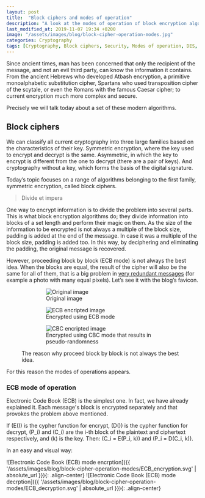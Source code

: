 ```yaml
---
layout: post
title:  "Block ciphers and modes of operation"
description: "A look at the modes of operation of block encryption algorithms and their resilience to errors."
last_modified_at: 2019-11-07 19:34 +0200
image: "/assets/images/blog/block-cipher-operation-modes.jpg"
categories: Cryptography
tags: [Cryptography, Block ciphers, Security, Modes of operation, DES, AES]
---
```


Since ancient times, man has been concerned that only the recipient of the message, and not an evil third party, can know the information it contains. From the ancient Hebrews who developed Atbash encryption, a primitive monoalphabetic substitution cipher, Spartans who used transposition cipher of the scytale, or even the Romans with the famous Caesar cipher; to current encryption much more complex and secure.

Precisely we will talk today about a set of these modern algorithms.

## Block ciphers

We can classify all current cryptography into three large families based on the characteristics of their key. Symmetric encryption, where the key used to encrypt and decrypt is the same. Asymmetric, in which the key to encrypt is different from the one to decrypt (there are a pair of keys). And cryptography without a key, which forms the basis of the digital signature.

Today’s topic focuses on a range of algorithms belonging to the first family, symmetric encryption, called block ciphers.

> Divide et impera

One way to encrypt information is to divide the problem into several parts. This is what block encryption algorithms do; they divide information into blocks of a set length and perform their magic on them. As the size of the information to be encrypted is not always a multiple of the block size, padding is added at the end of the message. In case it was a multiple of the block size, padding is added too. In this way, by deciphering and eliminating the padding, the original message is recovered.

However, proceeding block by block (ECB mode) is not always the best idea. When the blocks are equal, the result of the cipher will also be the same for all of them, that is a big problem in [very redundant messages](https://blog.filippo.io/the-ecb-penguin/ "The ECB penguin") (for example a photo with many equal pixels). Let’s see it with the blog’s favicon.

<figure class="align-center">
  <ul>
    <li style="display:inline;list-style-type:none">
      <figure class="align-center">
        <img src="{{ '/assets/images/blog/block-cipher-operation-modes/original.jpg' | absolute_url }}" alt="Original image">
        <figcaption>Original image</figcaption>
      </figure>
    </li>
    <li style="display:inline;list-style-type:none">
      <figure class="align-center">
        <img src="{{ '/assets/images/blog/block-cipher-operation-modes/ecb.jpg' | absolute_url }}" alt="ECB encripted image">
        <figcaption>Encrypted using ECB mode</figcaption>
      </figure>
    </li>
    <li style="display:inline;list-style-type:none">
      <figure class="align-center">
        <img src="{{ '/assets/images/blog/block-cipher-operation-modes/cbc.jpg' | absolute_url }}" alt="CBC encripted image">
        <figcaption>Encrypted using CBC mode that results in pseudo-randomness</figcaption>
      </figure>
    </li>
  </ul>
  <figcaption>The reason why proceed block by block is not always the best idea.</figcaption>
</figure>

For this reason the modes of operations appears.

### ECB mode of operation

Electronic Code Book (ECB) is the simplest one. In fact, we have already explained it. Each message's block is encrypted separately and that provokes the problem above mentioned.

If \(E()\) is the cypher function for encrypt, \(D()\) is the cypher function for decrypt, \(P_i\) and \(C_i\) are the i-th block of the plaintext and ciphertext respectively, and \(k\) is the key. Then: \(C_i = E(P_i, k)\) and \(P_i = D(C_i, k)\).

In an easy and visual way:

![Electronic Code Book (ECB) mode encrption]({{ '/assets/images/blog/block-cipher-operation-modes/ECB_encryption.svg' | absolute_url }}){: .align-center}
![Electronic Code Book (ECB) mode decrption]({{ '/assets/images/blog/block-cipher-operation-modes/ECB_decryption.svg' | absolute_url }}){: .align-center}


